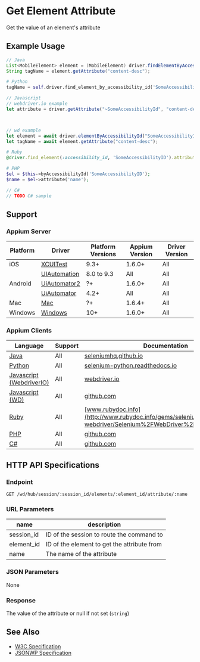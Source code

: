 # Get Element Attribute

Get the value of an element's attribute
## Example Usage

```java
// Java
List<MobileElement> element = (MobileElement) driver.findElementByAccessibilityId("SomeAccessibilityID");
String tagName = element.getAttribute("content-desc");

```

```python
# Python
tagName = self.driver.find_element_by_accessibility_id('SomeAccessibilityID').get_attribute('content-desc')

```

```javascript
// Javascript
// webdriver.io example
let attribute = driver.getAttribute("~SomeAccessibilityId", "content-desc");



// wd example
let element = await driver.elementByAccessibilityId("SomeAccessibilityID");
let tagName = await element.getAttribute("content-desc");

```

```ruby
# Ruby
@driver.find_element(:accessibility_id, 'SomeAccessibilityID').attribute("content-desc")

```

```php
# PHP
$el = $this->byAccessibilityId('SomeAccessibilityID');
$name = $el->attribute('name');

```

```csharp
// C#
// TODO C# sample

```



## Support

### Appium Server

|Platform|Driver|Platform Versions|Appium Version|Driver Version|
|--------|----------------|------|--------------|--------------|
| iOS | [XCUITest](/docs/en/drivers/ios-xcuitest.md) | 9.3+ | 1.6.0+ | All |
|  | [UIAutomation](/docs/en/drivers/ios-uiautomation.md) | 8.0 to 9.3 | All | All |
| Android | [UiAutomator2](/docs/en/drivers/android-uiautomator2.md) | ?+ | 1.6.0+ | All |
|  | [UiAutomator](/docs/en/drivers/android-uiautomator.md) | 4.2+ | All | All |
| Mac | [Mac](/docs/en/drivers/mac.md) | ?+ | 1.6.4+ | All |
| Windows | [Windows](/docs/en/drivers/windows.md) | 10+ | 1.6.0+ | All |

### Appium Clients

|Language|Support|Documentation|
|--------|-------|-------------|
|[Java](https://github.com/appium/java-client/releases/latest)| All |  [seleniumhq.github.io](https://seleniumhq.github.io/selenium/docs/api/java/org/openqa/selenium/WebElement.html#getAttribute)  |
|[Python](https://github.com/appium/python-client/releases/latest)| All |  [selenium-python.readthedocs.io](http://selenium-python.readthedocs.io/api.html#selenium.webdriver.remote.webelement.WebElement.get_attribute)  |
|[Javascript (WebdriverIO)](http://webdriver.io/index.html)| All |  [webdriver.io](http://webdriver.io/api/property/getAttribute.html)  |
|[Javascript (WD)](https://github.com/admc/wd/releases/latest)| All |  [github.com](https://github.com/admc/wd/blob/master/lib/commands.js#L1350)  |
|[Ruby](https://github.com/appium/ruby_lib/releases/latest)| All |  [www.rubydoc.info](http://www.rubydoc.info/gems/selenium-webdriver/Selenium%2FWebDriver%2FElement:attribute)  |
|[PHP](https://github.com/appium/php-client/releases/latest)| All |  [github.com](https://github.com/appium/php-client/)  |
|[C#](https://github.com/appium/appium-dotnet-driver/releases/latest)| All |  [github.com](https://github.com/appium/appium-dotnet-driver/)  |

## HTTP API Specifications

### Endpoint

`GET /wd/hub/session/:session_id/elements/:element_id/attribute/:name`

### URL Parameters

|name|description|
|----|-----------|
|session_id|ID of the session to route the command to|
|element_id|ID of the element to get the attribute from|
|name|The name of the attribute|

### JSON Parameters

None

### Response

The value of the attribute or null if not set (`string`)

## See Also

* [W3C Specification](https://www.w3.org/TR/webdriver/#dfn-get-element-attribute)
* [JSONWP Specification](https://github.com/SeleniumHQ/selenium/wiki/JsonWireProtocol#sessionsessionidelementidattributename)
